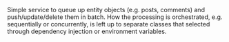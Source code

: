 Simple service to queue up entity objects (e.g. posts, comments) and push/update/delete
them in batch. How the processing is orchestrated, e.g. sequentially or concurrently,
is left up to separate classes that selected through dependency injection or
environment variables.
